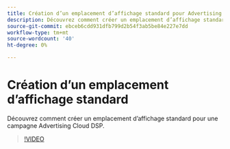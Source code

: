 ```yaml
---
title: Création d’un emplacement d’affichage standard pour Advertising Cloud DSP
description: Découvrez comment créer un emplacement d’affichage standard.
source-git-commit: ebceb6cdd931dfb799d2b54f3ab5be84e227e7dd
workflow-type: tm+mt
source-wordcount: '40'
ht-degree: 0%

---
```


# Création d’un emplacement d’affichage standard

Découvrez comment créer un emplacement d’affichage standard pour une campagne Advertising Cloud DSP.

>[!VIDEO](https://video.tv.adobe.com/v/340454)
